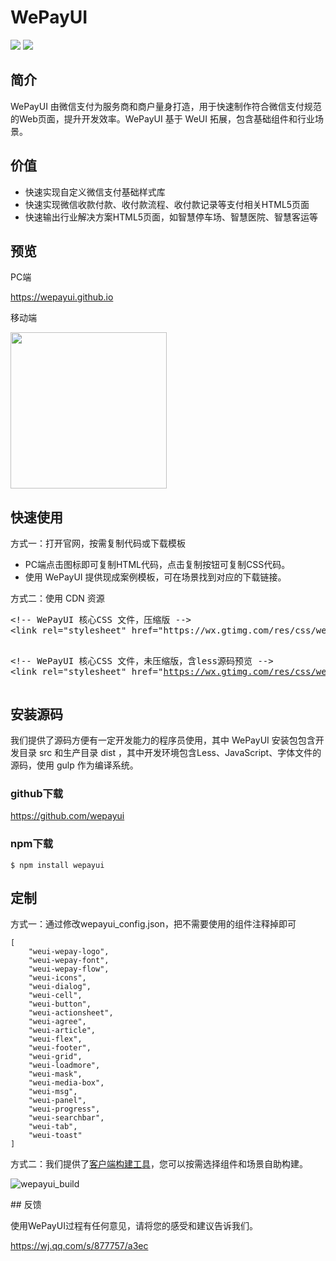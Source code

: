 # WePayUI
<p>
<a href="https://www.npmjs.com/package/wepayui"><img src="https://img.shields.io/badge/npm-v0.0.1-blue.svg"></a>
<a href="https://github.com/wepayui/wepayui"><img src="https://img.shields.io/badge/github-wepayui-green.svg"></a>
</p>

## 简介
WePayUI 由微信支付为服务商和商户量身打造，用于快速制作符合微信支付规范的Web页面，提升开发效率。WePayUI 基于 WeUI 拓展，包含基础组件和行业场景。

## 价值

<ul>
<li>快速实现自定义微信支付基础样式库</li>
<li>快速实现微信收款付款、收付款流程、收付款记录等支付相关HTML5页面</li>
<li>快速输出行业解决方案HTML5页面，如智慧停车场、智慧医院、智慧客运等</li>
</ul>

## 预览
PC端
<p>
    <a href="https://wepayui.github.io" target="_blank">https://wepayui.github.io</a>
</p>
移动端
<p>
<img width="250" height="250" src="https://wepayui.github.io/img/code.png">
</p>

## 快速使用
方式一：打开官网，按需复制代码或下载模板
<ul>
<li>PC端点击图标即可复制HTML代码，点击复制按钮可复制CSS代码。</li>
<li>使用 WePayUI 提供现成案例模板，可在场景找到对应的下载链接。</li>
</ul>
方式二：使用 CDN 资源
<pre>
&lt;!-- WePayUI 核心CSS 文件，压缩版 --&gt;
&lt;link rel=&quot;stylesheet&quot; href=&quot;https://wx.gtimg.com/res/css/wepayui/0.0.1/wepayui.min.css&quot;&gt;

&lt;!-- WePayUI 核心CSS 文件，未压缩版，含less源码预览 --&gt;
&lt;link rel=&quot;stylesheet&quot; href=&quot;https://wx.gtimg.com/res/css/wepayui/0.0.1/wepayui.css&quot;&gt;
</pre>

## 安装源码

我们提供了源码方便有一定开发能力的程序员使用，其中 WePayUI 安装包包含开发目录 src 和生产目录 dist ，其中开发环境包含Less、JavaScript、字体文件的源码，使用 gulp 作为编译系统。
### github下载
https://github.com/wepayui

### npm下载
<pre>
<code>$ npm install wepayui</code>
</pre>

## 定制

方式一：通过修改wepayui_config.json，把不需要使用的组件注释掉即可
<pre><code>[
    "weui-wepay-logo", 
    "weui-wepay-font", 
    "weui-wepay-flow", 
    "weui-icons", 
    "weui-dialog", 
    "weui-cell", 
    "weui-button", 
    "weui-actionsheet", 
    "weui-agree", 
    "weui-article", 
    "weui-flex", 
    "weui-footer", 
    "weui-grid", 
    "weui-loadmore", 
    "weui-mask", 
    "weui-media-box", 
    "weui-msg", 
    "weui-panel", 
    "weui-progress", 
    "weui-searchbar", 
    "weui-tab", 
    "weui-toast"
]</code></pre>

方式二：我们提供了<a href="https://github.com/wepayui/wepayui_build_tool" target="_blank">客户端构建工具<a>，您可以按需选择组件和场景自助构建。
<p>
    <img src="https://wepayui.github.io/img/wepayui_build.gif" alt="wepayui_build" class="wepayui-build-show">
</p>
## 反馈

使用WePayUI过程有任何意见，请将您的感受和建议告诉我们。
<p>
    <a href="https://wj.qq.com/s/877757/a3ec" target="_blank">https://wj.qq.com/s/877757/a3ec</a>
</p>

